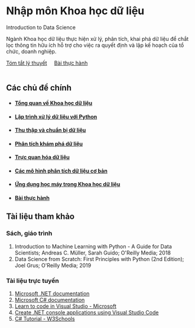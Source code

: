 # Nhập môn Khoa học dữ liệu

Introduction to Data Science

Ngành Khoa học dữ liệu thực hiện xử lý, phân tích, khai phá dữ liệu để chắt lọc thông tin hữu ích hỗ trợ cho việc ra quyết định và lập kế hoạch của tổ chức, doanh nghiệp.


<div class="text-center">
    <a href="topics/" class="btn btn-primary" role="button">Tóm tắt lý thuyết</a>
    &nbsp;&nbsp;&nbsp;
    <a href="labs/" class="btn btn-primary" role="button">Bài thực hành</a>
</div><br>

## Các chủ đề chính
- #### [Tổng quan về Khoa học dữ liệu](topics/overview)
- #### [Lập trình xử lý dữ liệu với Python](topics/PythonForDataScience)
- #### [Thu thập và chuẩn bị dữ liệu](topics/DataCollectionAnPreparation)
- #### [Phân tích khám phá dữ liệu](topics/DataExploratoryAnalysis)
- #### [Trực quan hóa dữ liệu](topics/DataVisualzation)
- #### [Các mô hình phân tích dữ liệu cơ bản](topics/#)
- #### [Ứng dụng học máy trong Khoa học dữ liệu](topics/#)
- #### [Bài thực hành](topics/#)

## Tài liệu tham khảo
### Sách, giáo trình

<ol>
    <li>
        Introduction to Machine Learning with Python - A Guide for Data Scientists; Andreas C. Müller, Sarah Guido; O'Reilly Media; 2018
    </li>
    <li>
        Data Science from Scratch: First Principles with Python (2nd Edition);  Joel Grus; O'Reilly Media; 2019
    </li>
 
</ol>

### Tài liệu trực tuyến
<ol>
<li><a href="https://learn.microsoft.com/en-us/dotnet/">Microsoft .NET documentation</a>
<li><a href="https://learn.microsoft.com/en-us/dotnet/csharp/">Microsoft C# documentation</a></li>
<li><a href="https://visualstudio.microsoft.com/vs/getting-started/">Learn to code in Visual Studio - Microsoft<a></li>
<li><a href="https://learn.microsoft.com/en-us/dotnet/core/tutorials/with-visual-studio-code?pivots=dotnet-6-0">Create .NET console applications using Visual Studio Code<a></li>
<li><a href="https://www.w3schools.com/cs/index.php">C# Tutorial - W3Schools</a></li>
</ol>
